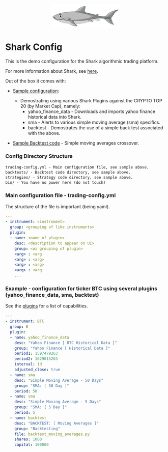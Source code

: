 <p align="center">
  <img src="https://github.com/danielneil/Shark/blob/main/shark/files/shark_ui_patches/logofullsize.png?raw=true">
</p>

# Shark Config 

This is the demo configuration for the Shark algorithmic trading platform.

For more information about Shark, see [here](https://github.com/danielneil/Shark).

Out of the box it comes with:

* [Sample configuration](https://github.com/danielneil/Shark-Config/blob/master/config/files/trading-config.yml):
    * Demostrating using various Shark Plugins against the CRYPTO TOP 20 (by Market Cap), namely: 
        * yahoo_finance_data - Downloads and imports yahoo finance historical data into Shark.
        * sma - Alerts to various simple moving average (sma) specifics.
        * backtest - Demostrates the use of a simple back test associated with the above.  
 
* [Sample Backtest code](https://github.com/danielneil/Shark-Config/blob/master/backtests/files/backtests/backtest_moving_averages.py) - Simple moving averages crossover.

### Config Directory Structure
```
trading-config.yml - Main configuration file, see sample above.
backtests/ - Backtest code directory, see sample above.
strategies/ - Strategy code directory, see sample above.
bin/ - You have no power here (do not touch)
```
### Main configuration file - trading-config.yml

The structure of the file is important (being yaml).

```yaml
---
- instrument: <instrument>
  group: <grouping of like instruments>
  plugin:
  - name: <name_of_plugin>
    desc: <description to appear on UI>
    group: <ui grouping of plugin>
    <arg> : <arg
    <arg> : <arg>
    <arg> : <arg>
    <arg> : <arg
    ...
```

### Example - configuration for ticker BTC using several plugins (yahoo_finance_data, sma, backtest)

See the [plugins](https://github.com/danielneil/Shark/blob/main/doc/README.PLUGINS.md) for a list of capabilities.

```yaml
---
- instrument: BTC
  group: B
  plugin:
  - name: yahoo_finance_data
    desc: "Yahoo Finance [ BTC Historical Data ]"
    group: "Yahoo Finance [ Historical Data ]"
    period1: 1597479263
    period2: 1629015263
    interval: 1d
    adjusted_close: true
  - name: sma
    desc: "Simple Moving Average - 50 Days"
    group: "SMA: [ 50 Day ]"
    period: 50
  - name: sma
    desc: "Simple Moving Average - 5 Days"
    group: "SMA: [ 5 Day ]"
    period: 5
  - name: backtest
    desc: "BACKTEST: [ Moving Averages ]"
    group: "Backtesting"
    file: backtest_moving_averages.py
    shares: 1000
    capital: 100000
```
